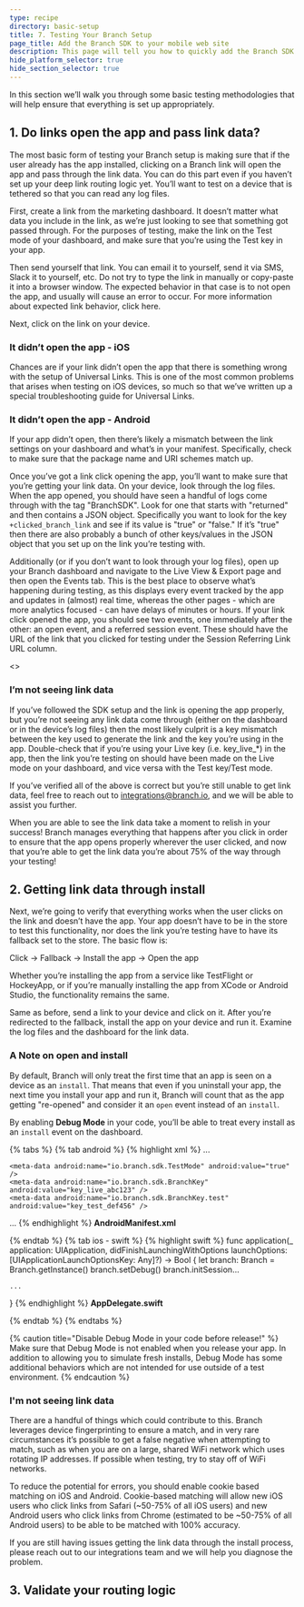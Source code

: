 ```yaml
---
type: recipe
directory: basic-setup
title: 7. Testing Your Branch Setup
page_title: Add the Branch SDK to your mobile web site
description: This page will tell you how to quickly add the Branch SDK to your mobile web site
hide_platform_selector: true
hide_section_selector: true
---
```

In this section we’ll walk you through some basic testing methodologies that will help ensure that everything is set up appropriately.

## 1. Do links open the app and pass link data?

The most basic form of testing your Branch setup is making sure that if the user already has the app installed, clicking on a Branch link will open the app and pass through the link data. You can do this part even if you haven’t set up your deep link routing logic yet. You’ll want to test on a device that is tethered so that you can read any log files.

First, create a link from the marketing dashboard. It doesn’t matter what data you include in the link, as we’re just looking to see that something got passed through. For the purposes of testing, make the link on the Test mode of your dashboard, and make sure that you’re using the Test key in your app.

Then send yourself that link. You can email it to yourself, send it via SMS, Slack it to yourself, etc. Do not try to type the link in manually or copy-paste it into a browser window. The expected behavior in that case is to not open the app, and usually will cause an error to occur. For more information about expected link behavior, click here.

Next, click on the link on your device.

### It didn’t open the app - iOS

Chances are if your link didn’t open the app that there is something wrong with the setup of Universal Links. This is one of the most common problems that arises when testing on iOS devices, so much so that we’ve written up a special troubleshooting guide for Universal Links.

### It didn’t open the app - Android

If your app didn’t open, then there’s likely a mismatch between the link settings on your dashboard and what’s in your manifest. Specifically, check to make sure that the package name and URI schemes match up.

Once you’ve got a link click opening the app, you’ll want to make sure that you’re getting your link data. On your device, look through the log files. When the app opened, you should have seen a handful of logs come through with the tag "BranchSDK". Look for one that starts with "returned" and then contains a JSON object. Specifically you want to look for the key `+clicked_branch_link` and see if its value is "true" or "false." If it’s "true" then there are also probably a bunch of other keys/values in the JSON object that you set up on the link you’re testing with.

Additionally (or if you don’t want to look through your log files), open up your Branch dashboard and navigate to the Live View & Export page and then open the Events tab. This is the best place to observe what’s happening during testing, as this displays every event tracked by the app and updates in (almost) real time, whereas the other pages - which are more analytics focused - can have delays of minutes or hours. If your link click opened the app, you should see two events, one immediately after the other: an open event, and a referred session event. These should have the URL of the link that you clicked for testing under the Session Referring Link URL column.

<<Screenshot>>

### I’m not seeing link data

If you’ve followed the SDK setup and the link is opening the app properly, but you’re not seeing any link data come through (either on the dashboard or in the device’s log files) then the most likely culprit is a key mismatch between the key used to generate the link and the key you’re using in the app. Double-check that if you’re using your Live key (i.e. key_live_*) in the app, then the link you’re testing on should have been made on the Live mode on your dashboard, and vice versa with the Test key/Test mode.

If you’ve verified all of the above is correct but you’re still unable to get link data, feel free to reach out to integrations@branch.io, and we will be able to assist you further.

When you are able to see the link data take a moment to relish in your success! Branch manages everything that happens after you click in order to ensure that the app opens properly wherever the user clicked, and now that you’re able to get the link data you’re about 75% of the way through your testing!

## 2. Getting link data through install

Next, we’re going to verify that everything works when the user clicks on the link and doesn’t have the app. Your app doesn’t have to be in the store to test this functionality, nor does the link you’re testing have to have its fallback set to the store. The basic flow is:

Click -> Fallback -> Install the app -> Open the app

Whether you’re installing the app from a service like TestFlight or HockeyApp, or if you’re manually installing the app from XCode or Android Studio, the functionality remains the same.

Same as before, send a link to your device and click on it. After you’re redirected to the fallback, install the app on your device and run it. Examine the log files and the dashboard for the link data.

### A Note on open and install

By default, Branch will only treat the first time that an app is seen on a device as an `install`. That means that even if you uninstall your app, the next time you install your app and run it, Branch will count that as the app getting "re-opened" and consider it an `open` event instead of an `install`.

By enabling __Debug Mode__ in your code, you’ll be able to treat every install as an `install` event on the dashboard.

{% tabs %}
{% tab android %}
{% highlight xml %}
<application>
...

    <meta-data android:name="io.branch.sdk.TestMode" android:value="true" />
    <meta-data android:name="io.branch.sdk.BranchKey" android:value="key_live_abc123" />
    <meta-data android:name="io.branch.sdk.BranchKey.test" android:value="key_test_def456" />
...
</application>
{% endhighlight %}
__AndroidManifest.xml__

{% endtab %}
{% tab ios - swift %}
{% highlight swift %}
func application(_ application: UIApplication, didFinishLaunchingWithOptions launchOptions: [UIApplicationLaunchOptionsKey: Any]?) -> Bool {
    let branch: Branch = Branch.getInstance()
    branch.setDebug()
    branch.initSession...

    ...
}
{% endhighlight %}
__AppDelegate.swift__

{% endtab %}
{% endtabs %}

{% caution title="Disable Debug Mode in your code before release!" %}
Make sure that Debug Mode is not enabled when you release your app. In addition to allowing you to simulate fresh installs, Debug Mode has some additional behaviors which are not intended for use outside of a test environment.
{% endcaution %}

### I'm not seeing link data

There are a handful of things which could contribute to this. Branch leverages device fingerprinting to ensure a match, and in very rare circumstances it’s possible to get a false negative when attempting to match, such as when you are on a large, shared WiFi network which uses rotating IP addresses. If possible when testing, try to stay off of WiFi networks.

To reduce the potential for errors, you should enable cookie based matching on iOS and Android. Cookie-based matching will allow new iOS users who click links from Safari (~50-75% of all iOS users) and new Android users who click links from Chrome (estimated to be ~50-75% of all Android users) to be able to be matched with 100% accuracy.

If you are still having issues getting the link data through the install process, please reach out to our integrations team and we will help you diagnose the problem.

## 3. Validate your routing logic